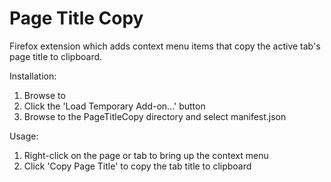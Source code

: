 # Page Title Copy

Firefox extension which adds context menu items that copy the active tab's page title to clipboard.

Installation:
1. Browse to [](about:debugging#/runtime/this-firefox)
2. Click the 'Load Temporary Add-on...' button
3. Browse to the PageTitleCopy directory and select manifest.json

Usage:
1. Right-click on the page or tab to bring up the context menu
2. Click 'Copy Page Title' to copy the tab title to clipboard
